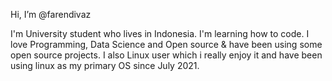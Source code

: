 Hi, I’m @farendivaz 

I'm University student who lives in Indonesia. I'm learning how to code.
I love Programming, Data Science and Open source & have been using some open source projects.
I also Linux user which i really enjoy it and have been using linux as my primary OS since July 2021.


<!---
farendivaz/farendivaz is a ✨ special ✨ repository because its `README.md` (this file) appears on your GitHub profile.
You can click the Preview link to take a look at your changes.
--->
